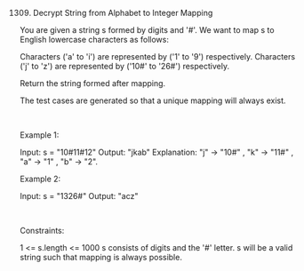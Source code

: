 1309. Decrypt String from Alphabet to Integer Mapping

You are given a string s formed by digits and '#'. We want to map s to English lowercase characters as follows:

Characters ('a' to 'i') are represented by ('1' to '9') respectively.
Characters ('j' to 'z') are represented by ('10#' to '26#') respectively.

Return the string formed after mapping.

The test cases are generated so that a unique mapping will always exist.

 

Example 1:

Input: s = "10#11#12"
Output: "jkab"
Explanation: "j" -> "10#" , "k" -> "11#" , "a" -> "1" , "b" -> "2".


Example 2:

Input: s = "1326#"
Output: "acz"


 

Constraints:

1 <= s.length <= 1000
s consists of digits and the '#' letter.
s will be a valid string such that mapping is always possible.